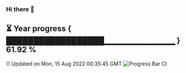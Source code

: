 ### Hi there 👋
⏳ Year progress { ██████████████████▁▁▁▁▁▁▁▁▁▁▁▁ } 61.92 %
---
⏰ Updated on Mon, 15 Aug 2022 00:35:45 GMT
![Progress Bar CI](https://github.com/Moyi321/Moyi321/workflows/Progress%20Bar%20CI/badge.svg)
